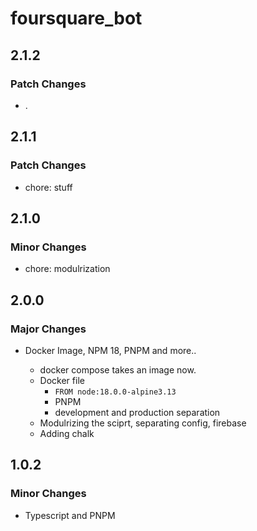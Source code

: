 # foursquare_bot

## 2.1.2

### Patch Changes

- .

## 2.1.1

### Patch Changes

- chore: stuff

## 2.1.0

### Minor Changes

- chore: modulrization

## 2.0.0

### Major Changes

- Docker Image, NPM 18, PNPM and more..

  - docker compose takes an image now.
  - Docker file
    - `FROM node:18.0.0-alpine3.13`
    - PNPM
    - development and production separation
  - Modulrizing the sciprt, separating config, firebase
  - Adding chalk

## 1.0.2

### Minor Changes

- Typescript and PNPM
